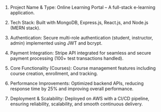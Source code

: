 1. Project Name & Type: Online Learning Portal – A full-stack e-learning application.

2. Tech Stack: Built with MongoDB, Express.js, React.js, and Node.js (MERN stack).

3. Authentication: Secure multi-role authentication (student, instructor, admin) implemented using JWT and bcrypt.

4. Payment Integration: Stripe API integrated for seamless and secure payment processing (100+ test transactions handled).

5. Core Functionality (Courses): Course management features including course creation, enrollment, and tracking.

6. Performance Improvements: Optimized backend APIs, reducing response time by 25% and improving overall performance.

7. Deployment & Scalability: Deployed on AWS with a CI/CD pipeline, ensuring reliability, scalability, and smooth continuous delivery.
